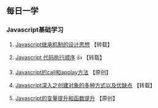 ## 每日一学

### Javascript基础学习
1. [Javascript继承机制的设计思想](http://www.ruanyifeng.com/blog/2011/06/designing_ideas_of_inheritance_mechanism_in_javascript.html) 【转载】

2. [Javascript 代码执行顺序](https://www.cnblogs.com/wuyepeng/p/10147885.html) :+1: 【转载】

3. [Javascript的call和applay方法](https://github.com/MrGaoGang/lucky_docs/blob/master/article/Javascript%E7%9A%84call%E5%92%8Capplay%E6%96%B9%E6%B3%95.md) 【原创】

4. [Javascript深入之创建对象的多种方式以及优缺点](https://github.com/mqyqingfeng/Blog/blob/master/articles/%E6%B7%B1%E5%85%A5%E7%B3%BB%E5%88%97%E6%96%87%E7%AB%A0/JavaScript%E6%B7%B1%E5%85%A5%E4%B9%8B%E5%88%9B%E5%BB%BA%E5%AF%B9%E8%B1%A1%E7%9A%84%E5%A4%9A%E7%A7%8D%E6%96%B9%E5%BC%8F%E4%BB%A5%E5%8F%8A%E4%BC%98%E7%BC%BA%E7%82%B9.md) 【转载】

5. [Javascript的变量提升和函数提升]() 【原创】
